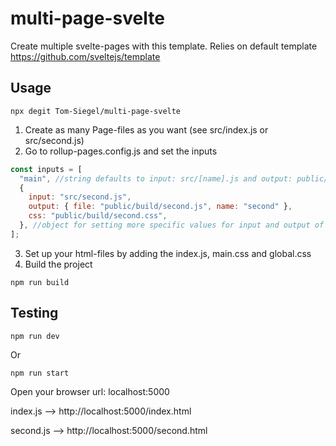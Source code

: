 # multi-page-svelte

Create multiple svelte-pages with this template. Relies on default template https://github.com/sveltejs/template

## Usage

```shell
npx degit Tom-Siegel/multi-page-svelte
```

1. Create as many Page-files as you want (see src/index.js or src/second.js)
2. Go to rollup-pages.config.js and set the inputs

```javascript
const inputs = [
  "main", //string defaults to input: src/[name].js and output: public/build/[name].js
  {
    input: "src/second.js",
    output: { file: "public/build/second.js", name: "second" },
    css: "public/build/second.css",
  }, //object for setting more specific values for input and output of roolup configuration
];
```

3. Set up your html-files by adding the index.js, main.css and global.css
4. Build the project

```shell
npm run build
```

## Testing

```shell
npm run dev
```

Or

```shell
npm run start
```

Open your browser url: localhost:5000

index.js --> http://localhost:5000/index.html

second.js --> http://localhost:5000/second.html
